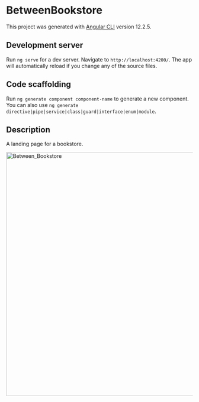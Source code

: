 # BetweenBookstore

This project was generated with [Angular CLI](https://github.com/angular/angular-cli) version 12.2.5.

## Development server

Run `ng serve` for a dev server. Navigate to `http://localhost:4200/`. The app will automatically reload if you change any of the source files.

## Code scaffolding

Run `ng generate component component-name` to generate a new component. You can also use `ng generate directive|pipe|service|class|guard|interface|enum|module`.

## Description

A landing page for a bookstore.

<img width="660" alt="Between_Bookstore" src="https://user-images.githubusercontent.com/43040456/132868073-4fdd7f19-fe17-4578-80da-0a35d2365dbc.PNG">



